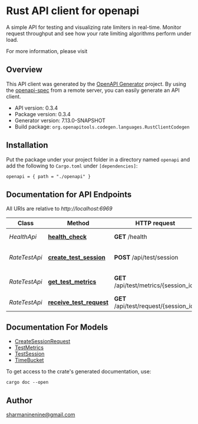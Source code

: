 # Rust API client for openapi

A simple API for testing and visualizing rate limiters in real-time. Monitor request throughput and see how your rate limiting algorithms perform under load.

For more information, please visit []()

## Overview

This API client was generated by the [OpenAPI Generator](https://openapi-generator.tech) project.  By using the [openapi-spec](https://openapis.org) from a remote server, you can easily generate an API client.

- API version: 0.3.4
- Package version: 0.3.4
- Generator version: 7.13.0-SNAPSHOT
- Build package: `org.openapitools.codegen.languages.RustClientCodegen`

## Installation

Put the package under your project folder in a directory named `openapi` and add the following to `Cargo.toml` under `[dependencies]`:

```
openapi = { path = "./openapi" }
```

## Documentation for API Endpoints

All URIs are relative to *http://localhost:6969*

Class | Method | HTTP request | Description
------------ | ------------- | ------------- | -------------
*HealthApi* | [**health_check**](docs/HealthApi.md#health_check) | **GET** /health | Health Check
*RateTestApi* | [**create_test_session**](docs/RateTestApi.md#create_test_session) | **POST** /api/test/session | Create a new test session
*RateTestApi* | [**get_test_metrics**](docs/RateTestApi.md#get_test_metrics) | **GET** /api/test/metrics/{session_id} | Get metrics for a test session
*RateTestApi* | [**receive_test_request**](docs/RateTestApi.md#receive_test_request) | **GET** /api/test/request/{session_id} | Receive a test request


## Documentation For Models

 - [CreateSessionRequest](docs/CreateSessionRequest.md)
 - [TestMetrics](docs/TestMetrics.md)
 - [TestSession](docs/TestSession.md)
 - [TimeBucket](docs/TimeBucket.md)


To get access to the crate's generated documentation, use:

```
cargo doc --open
```

## Author

sharmaninenine@gmail.com

